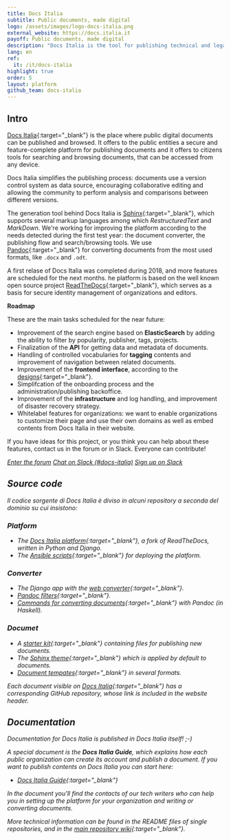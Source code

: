 ```yaml
---
title: Docs Italia
subtitle: Public documents, made digital
logo: /assets/images/logo-docs-italia.png
external_website: https://docs.italia.it
payoff: Public documents, made digital
description: "Docs Italia is the tool for publishing technical and legal documents, offering to citizens the ability to read and comment easily"
lang: en
ref:
  it: /it/docs-italia
highlight: true
order: 5
layout: platform
github_team: docs-italia
---
```


## Intro

[Docs Italia](https://docs.italia.it/){:target="_blank"} is the place where public digital documents can be published and browsed. It offers to the public entities a secure and feature-complete platform for publishing documents and it offers to citizens tools for searching and browsing documents, that can be accessed from any device.

Docs Italia simplifies the publishing process: documents use a version control system as data source, encouraging collaborative editing and allowing the community to perform analysis and comparisons between different versions.

The generation tool behind Docs Italia is [Sphinx](https://www.sphinx-doc.org/en/master/#){:target="_blank"}, which supports several markup languages among which _RestructuredText_ and _MarkDown_. We're working for improving the platform according to the needs detected during the first test year: the document converter, the publishing flow and search/browsing tools. We use [Pandoc](https://pandoc.org/){:target="_blank"} for converting documents from the most used formats, like `.docx` and `.odt`.

A first relase of Docs Italia was completed during 2018, and more features are scheduled for the next months. he platform is based on the well known open source project [ReadTheDocs](https://readthedocs.org/){:target="_blank"}, which serves as a basis for secure identity management of organizations and editors.

**Roadmap**

These are the main tasks scheduled for the near future:

* Improvement of the search engine based on **ElasticSearch** by adding the ability to filter by popularity, publisher, tags, projects.
* Finalization of the **API** for getting data and metadata of documents.
* Handling of controlled vocabularies for **tagging** contents and improvement of navigation between related documents.
* Improvement of the **frontend interface**, according to the [designs](https://invis.io/AQMX2Y2GTH2){:target="_blank"}.
* Simplifcation of the onboarding process and the administration/publishing backoffice.
* Improvement of the **infrastructure** and log handling, and improvement of disaster recovery strategy.
* Whitelabel features for organizations: we want to enable organizations to customize their page and use their own domains as well as embed contents from Docs Italia in their website.

If you have ideas for this project, or you think you can help about these features, contact us in the forum or in Slack. Everyone can contribute!

<a class="btn btn-primary" href="https://forum.italia.it/" target="_blank"><i class="it-horn" /> Enter the forum</a>
<a class="btn btn-primary" href="https://developersitalia.slack.com/messages/C9T4ELD4G" target="_blank"><i class="it-comment" /> Chat on Slack (#docs-italia)</a>
<a class="btn  btn-outline-primary" href="https://slack.developers.italia.it/" target="_blank"><i class="it-comment" /> Sign up on Slack</a>

## Source code

Il codice sorgente di Docs Italia è diviso in alcuni repository a seconda del dominio su cui insistono:

### Platform

- The [Docs Italia platform](https://github.com/italia/docs.italia.it){:target="_blank"}, a fork of ReadTheDocs, written in Python and Django.
- The [Ansible scripts](https://github.com/italia/docs-italia-deploy-scripts){:target="_blank"} for deploying the platform.

### Converter

- The Django app with the [web converter](https://github.com/italia/docs-italia-convertitore-web){:target="_blank"}.
- [Pandoc filters](https://github.com/italia/docs-italia-pandoc-filters){:target="_blank"}.
- [Commands for converting documents](https://github.com/italia/docs-italia-comandi-conversione){:target="_blank"} with Pandoc (in Haskell).

### Documet

- A [starter kit](https://github.com/italia/docs-italia-starter-kit){:target="_blank"} containing files for publishing new documents.
- The [Sphinx theme](https://github.com/italia/docs-italia-theme){:target="_blank"} which is applied by default to documents.
- [Document tempates](https://github.com/italia/docs-italia-template-conversione){:target="_blank"} in several formats.

Each document visible on [Docs Italia](https://docs.italia.it/){:target="_blank"} has a corresponding GitHub repository, whose link is included in the website header.

## Documentation

Documentation for Docs Italia is published in Docs Italia itself! ;-)

A special document is the **Docs Italia Guide**, which explains how each public organization can create its account and publish a document. If you want to publish contents on Docs Italia you can start here:

- [Docs Italia Guide](https://docs.italia.it/italia/docs-italia/docs-italia-guide/){:target="_blank"}

In the document you'll find the contacts of our tech writers who can help you in setting up the platform for your organization and writing or converting documents.

More technical information can be found in the README files of single repositories, and in the [main repository wiki](https://github.com/italia/docs.italia.it/wiki){:target="_blank"}.

